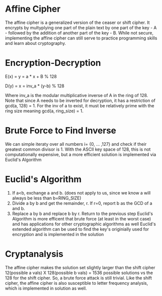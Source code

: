 # Affine Cipher
The affine cipher is a generalized version of the ceaser or shift cipher. It encrypts by multyplying one part of the plain text by one part of the key - A - followed by
the addition of another part of the key - B. While not secure, implementing the affine cipher can still serve to practice programming skills and learn about cryptography.

# Encryption-Decryption

E(x) = y = a * x + B % 128

D(y) = x = inv_a * (y-b) % 128

Where inv_a is the modular multiplicative inverse of A in the ring of 128. Note that since A needs to be inverted for decryption, it has a restriction of gcd(a, 128) = 1. For the
inv of a to exist, it must be relatively prime with the ring size meaning gcd(a, ring_size) = 1. 

# Brute Force to Find Inverse
We can simple iteraty over all numbers i= {0, ... ,127} and check if their greatest common divisor is 1. With the ASCII key space of 128, this is not computationally expensive,
but a more efficient solution is implemented via Euclid's Algorithm

# Euclid's Algorithm
  1. If a<b, exchange a and b. (does not apply to us, since we know a will always be less than b=RING_SIZE)
  2. Divide a by b and get the remainder, r. If r=0, report b as the GCD of a and b.
  3. Replace a by b and replace b by r. Return to the previous step
Euclid's Algorithm is more efficent that brute force (at least in the worst case) and has applications for other cryptographic algorithms as well
Euclid's extended algorithm can be used to find the key's originially used for encryption and is implemented in the solution

# Cryptanalysis
The affine cipher makes the solution set slightly larger than the shift cipher 12(possible a vals) X 128(possible b vals) = 1536 possible solutions vs the 128 for the shift cipher.
So, a brute force attack is still trivial. Like the shift cipher, the affine cipher is also susceptible to letter frequency analysis, which is implemented in solution as well.
